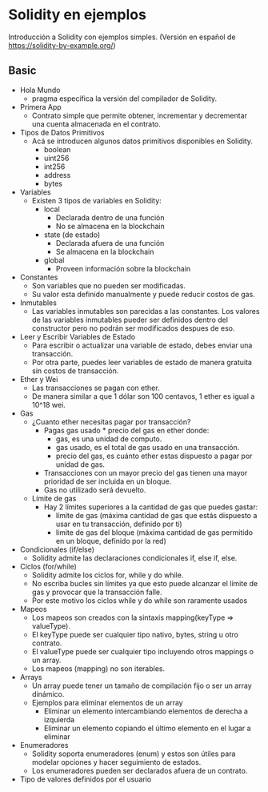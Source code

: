 # Solidity en ejemplos

Introducción a Solidity con ejemplos simples. (Versión en español de https://solidity-by-example.org/)

## Basic

- Hola Mundo
  - pragma especifica la versión del compilador de Solidity.
- Primera App
  - Contrato simple que permite obtener, incrementar y decrementar una cuenta almacenada en el contrato.
- Tipos de Datos Primitivos
  - Acá se introducen algunos datos primitivos disponibles en Solidity.
    - boolean
    - uint256
    - int256
    - address
    - bytes
- Variables
  - Existen 3 tipos de variables en Solidity:
    - local
      - Declarada dentro de una función
      - No se almacena en la blockchain
    - state (de estado)
      - Declarada afuera de una función
      - Se almacena en la blockchain
    - global
      - Proveen información sobre la blockchain
- Constantes
  - Son variables que no pueden ser modificadas.
  - Su valor esta definido manualmente y puede reducir costos de gas.
- Inmutables
  - Las variables inmutables son parecidas a las constantes. Los valores de las variables inmutables pueder ser definidos dentro del constructor pero no podrán ser modificados despues de eso.
- Leer y Escribir Variables de Estado
  - Para escribir o actualizar una variable de estado, debes enviar una transacción.
  - Por otra parte, puedes leer variables de estado de manera gratuita sin costos de transacción.
- Ether y Wei
  - Las transacciones se pagan con ether.
  - De manera similar a que 1 dólar son 100 centavos, 1 ether es igual a 10^18 wei.
- Gas
  - ¿Cuanto ether necesitas pagar por transacción?
    - Pagas gas usado \* precio del gas en ether donde:
      - gas, es una unidad de computo.
      - gas usado, es el total de gas usado en una transacción.
      - precio del gas, es cuánto ether estas dispuesto a pagar por unidad de gas.
    - Transacciones con un mayor precio del gas tienen una mayor prioridad de ser incluida en un bloque.
    - Gas no utilizado será devuelto.
  - Límite de gas
    - Hay 2 límites superiores a la cantidad de gas que puedes gastar:
      - límite de gas (máxima cantidad de gas que estás dispuesto a usar en tu transacción, definido por ti)
      - limite de gas del bloque (máxima cantidad de gas permitido en un bloque, definido por la red)
- Condicionales (if/else)
  - Solidity admite las declaraciones condicionales if, else if, else.
- Ciclos (for/while)
  - Solidity admite los ciclos for, while y do while.
  - No escriba bucles sin límites ya que esto puede alcanzar el límite de gas y provocar que la transacción falle.
  - Por este motivo los ciclos while y do while son raramente usados
- Mapeos
  - Los mapeos son creados con la sintaxis mapping(keyType => valueType).
  - El keyType puede ser cualquier tipo nativo, bytes, string u otro contrato.
  - El valueType puede ser cualquier tipo incluyendo otros mappings o un array.
  - Los mapeos (mapping) no son iterables.
- Arrays
  - Un array puede tener un tamaño de compilación fijo o ser un array dinámico.
  - Ejemplos para eliminar elementos de un array
    - Eliminar un elemento intercambiando elementos de derecha a izquierda
    - Eliminar un elemento copiando el último elemento en el lugar a eliminar
- Enumeradores
  - Solidity soporta enumeradores (enum) y estos son útiles para modelar opciones y hacer seguimiento de estados.
  - Los enumeradores pueden ser declarados afuera de un contrato.
- Tipo de valores definidos por el usuario
